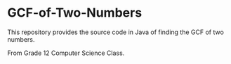 # GCF-of-Two-Numbers
This repository provides the source code in Java of finding the GCF of two numbers.

From Grade 12 Computer Science Class.
